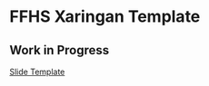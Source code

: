 # FFHS Xaringan Template

## Work in Progress

[Slide Template](https://github.com/FFHS-EconomicResearch/XaringanTemplate_FFHS/Rmd/XaringanTemplate_ffhs.html#1)

